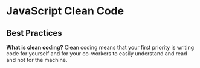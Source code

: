 # JavaScript Clean Code
## Best Practices

**What is clean coding?**
Clean coding means that your first priority is writing code for yourself and for your co-workers to easily understand and read and not for the machine.

